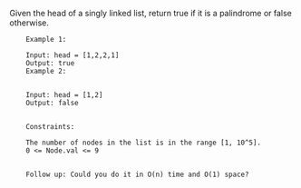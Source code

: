 Given the head of a singly linked list, return true if it is a palindrome or false otherwise.

        Example 1:

        Input: head = [1,2,2,1]
        Output: true
        Example 2:


        Input: head = [1,2]
        Output: false
         

        Constraints:

        The number of nodes in the list is in the range [1, 10^5].
        0 <= Node.val <= 9
         

        Follow up: Could you do it in O(n) time and O(1) space?